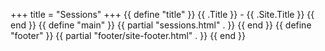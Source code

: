 +++
title = "Sessions"
+++
{{ define "title" }}
  {{ .Title }} - {{ .Site.Title }}
{{ end }}
{{ define "main" }}
  {{ partial "sessions.html" . }}
{{ end }}
{{ define "footer" }}
  {{ partial "footer/site-footer.html" . }}
{{ end }}
